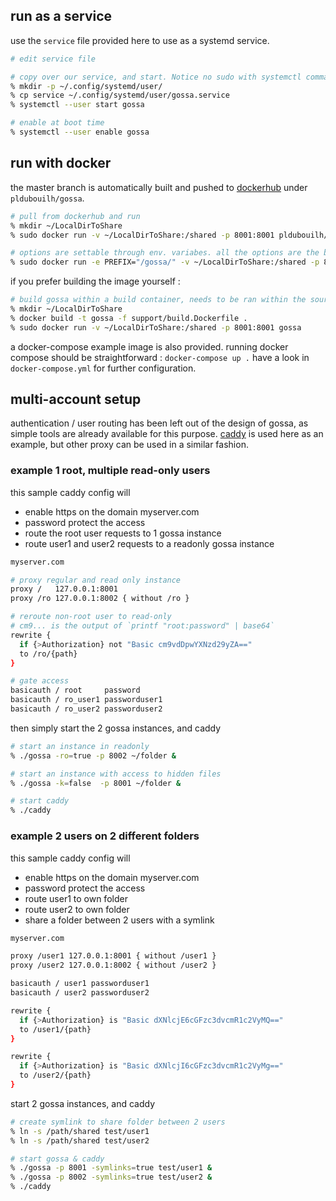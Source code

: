 ## run as a service

use the `service` file provided here to use as a systemd service.

```sh
# edit service file

# copy over our service, and start. Notice no sudo with systemctl command !
% mkdir -p ~/.config/systemd/user/
% cp service ~/.config/systemd/user/gossa.service
% systemctl --user start gossa

# enable at boot time
% systemctl --user enable gossa
```

## run with docker

the master branch is automatically built and pushed to [dockerhub](https://hub.docker.com/r/pldubouilh/gossa) under `pldubouilh/gossa`.

```sh
# pull from dockerhub and run
% mkdir ~/LocalDirToShare
% sudo docker run -v ~/LocalDirToShare:/shared -p 8001:8001 pldubouilh/gossa

# options are settable through env. variabes. all the options are the build.Dockerfile
% sudo docker run -e PREFIX="/gossa/" -v ~/LocalDirToShare:/shared -p 8001:8001 pldubouilh/gossa
```

if you prefer building the image yourself :

```sh
# build gossa within a build container, needs to be ran within the sources, ../ from here, and run
% mkdir ~/LocalDirToShare
% docker build -t gossa -f support/build.Dockerfile .
% sudo docker run -v ~/LocalDirToShare:/shared -p 8001:8001 gossa
```

a docker-compose example image is also provided. running docker compose should be straightforward : `docker-compose up .` have a look in `docker-compose.yml` for further configuration.

## multi-account setup

authentication / user routing has been left out of the design of gossa, as simple tools are already available for this purpose. [caddy](https://caddyserver.com/v1/) is used here as an example, but other proxy can be used in a similar fashion.

### example 1 root, multiple read-only users

this sample caddy config will
 + enable https on the domain myserver.com
 + password protect the access
 + route the root user requests to 1 gossa instance
 + route user1 and user2 requests to a readonly gossa instance

```sh
myserver.com

# proxy regular and read only instance
proxy /   127.0.0.1:8001
proxy /ro 127.0.0.1:8002 { without /ro }

# reroute non-root user to read-only
# cm9... is the output of `printf "root:password" | base64`
rewrite {
  if {>Authorization} not "Basic cm9vdDpwYXNzd29yZA=="
  to /ro/{path}
}

# gate access
basicauth / root     password
basicauth / ro_user1 passworduser1
basicauth / ro_user2 passworduser2
```

then simply start the 2 gossa instances, and caddy

```sh
# start an instance in readonly
% ./gossa -ro=true -p 8002 ~/folder &

# start an instance with access to hidden files
% ./gossa -k=false  -p 8001 ~/folder &

# start caddy
% ./caddy
```

### example 2 users on 2 different folders

this sample caddy config will
 + enable https on the domain myserver.com
 + password protect the access
 + route user1 to own folder
 + route user2 to own folder
 + share a folder between 2 users with a symlink

```sh
myserver.com

proxy /user1 127.0.0.1:8001 { without /user1 }
proxy /user2 127.0.0.1:8002 { without /user2 }

basicauth / user1 passworduser1
basicauth / user2 passworduser2

rewrite {
  if {>Authorization} is "Basic dXNlcjE6cGFzc3dvcmR1c2VyMQ=="
  to /user1/{path}
}

rewrite {
  if {>Authorization} is "Basic dXNlcjI6cGFzc3dvcmR1c2VyMg=="
  to /user2/{path}
}
```

start 2 gossa instances, and caddy

```sh
# create symlink to share folder between 2 users
% ln -s /path/shared test/user1
% ln -s /path/shared test/user2

# start gossa & caddy
% ./gossa -p 8001 -symlinks=true test/user1 &
% ./gossa -p 8002 -symlinks=true test/user2 &
% ./caddy
```
